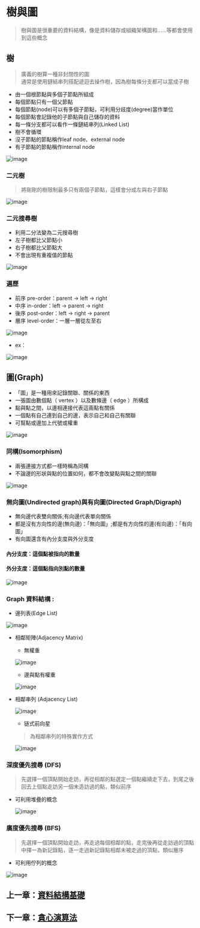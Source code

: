 # 樹與圖

> 樹與圖是很重要的資料結構，像是資料儲存或組織架構圖和......等都會使用到這些概念

## 樹

> 廣義的樹算一種非封閉性的圖  
> 通常是使用鏈結串列搭配遞迴去操作樹，因為樹每條分支都可以當成子樹

- 由一個根節點與多個子節點所組成
- 每個節點只有一個父節點
- 每個節點(node)可以有多個子節點，可利用分歧度(degree)當作單位
- 每個節點會記錄他的子節點與自己儲存的資料
- 每一條分支都可以看作一條鏈結串列(Linked List)
- 樹不會循環
- 沒子節點的節點稱作leaf node、external node
- 有子節點的節點稱作internal node

![image](https://github.com/xixa3333/algorithm/assets/128284090/aca653d4-5bfc-4d86-bc44-d914f5d04c6f)

### 二元樹

> 將剛剛的樹限制最多只有兩個子節點，這樣會分成左與右子節點

![image](https://github.com/xixa3333/algorithm/assets/128284090/02e8a861-5d2e-47b1-b74f-cfccff41182b)

### 二元搜尋樹

- 利用二分法變為二元搜尋樹
- 左子樹都比父節點小
- 右子樹都比父節點大
- 不會出現有重複值的節點

![image](https://github.com/xixa3333/algorithm/assets/128284090/786f28c8-bcc9-4e8d-ad89-be1b91edfdfd)

### 遍歷

- 前序 pre-order：parent → left → right
- 中序 in-order：left → parent → right
- 後序 post-order：left → right → parent
- 層序 level-order：一層一層從左至右

![image](https://github.com/xixa3333/algorithm/assets/128284090/ff832ad6-2a56-4b91-aa71-5678b8732f8c)

- ex：

![image](https://github.com/xixa3333/algorithm/assets/128284090/c106b1ea-519d-4320-8d4b-7f868958c0fe)

## 圖(Graph)

- 「圖」是一種用來記錄關聯、關係的東西
- 一張圖由數個點（ vertex ）以及數條邊（ edge ）所構成
- 點與點之間，以邊相連接代表這兩點有關係
- 一個點有自己連到自己的邊，表示自己和自己有關聯
- 可幫點或邊加上代號或權重

![image](https://github.com/xixa3333/algorithm/assets/128284090/ecaae698-76a1-4875-ac99-b19c416e2303)

### 同構(Isomorphism)

- 兩張連接方式都一樣時稱為同構
- 不論邊的形狀與點的位置如何，都不會改變點與點之間的關聯

![image](https://github.com/xixa3333/algorithm/assets/128284090/f2c2a240-a6b0-4850-974a-a7c25d70b9b9)

### 無向圖(Undirected graph)與有向圖(Directed Graph/Digraph)

- 無向邊代表雙向關係;有向邊代表單向關係
- 都是沒有方向性的邊(無向邊)：「無向圖」;都是有方向性的邊(有向邊)：「有向圖」
- 有向圖還含有內分支度與外分支度

#### 內分支度：這個點被指向的數量
#### 外分支度：這個點指向別點的數量

![image](https://github.com/xixa3333/algorithm/assets/128284090/1249b0bc-a134-4112-9aa7-0433a9bc242a)

### Graph 資料結構 :

- 邊列表(Edge List)

![image](https://github.com/xixa3333/algorithm/assets/128284090/d11bcbde-c156-4e3f-8ea9-4d65a04c872e)

- 相鄰矩陣(Adjacency Matrix)

  - 無權重
    
  ![image](https://github.com/xixa3333/algorithm/assets/128284090/07e0ccbd-bdb4-472d-937f-1c19b839173d)

  - 邊與點有權重

  ![image](https://github.com/xixa3333/algorithm/assets/128284090/b7acb85f-5c32-44c2-a036-66b46fa13108)

- 相鄰串列 (Adjacency List)

  ![image](https://github.com/xixa3333/algorithm/assets/128284090/196dcf93-385e-4b0e-92f8-198df56993b3)

  - 链式前向星

  > 為相鄰串列的特殊實作方式

  ![image](https://github.com/xixa3333/algorithm/assets/128284090/7d72794d-d5d0-4fc1-9477-bf8f2f2c3972)

### 深度優先搜尋 (DFS)

> 先選擇一個頂點開始走訪，再從相鄰的點選定一個點繼續走下去，到尾之後回去上個點走訪另一個未造訪過的點，類似前序
- 可利用堆疊的概念

  ![image](https://github.com/xixa3333/algorithm/assets/128284090/87e7322e-1d41-4e27-9d56-8e42afcdc748)

### 廣度優先搜尋 (BFS)

> 先選擇一個頂點開始走訪，再走過每個相鄰的點，走完後再從走訪過的頂點中擇一為新記錄點，逐一走過新記錄點相鄰未被走過的頂點，類似層序
- 可利用佇列的概念

![image](https://github.com/xixa3333/algorithm/assets/128284090/db3e487a-0633-4f4e-b0ea-0b76fcee9a78)

## 上一章：[資料結構基礎](https://github.com/xixa3333/algorithm/blob/main/%E8%B3%87%E6%96%99%E7%B5%90%E6%A7%8B%E5%9F%BA%E7%A4%8E.md)
## 下一章：[貪心演算法](https://github.com/xixa3333/algorithm/blob/main/%E8%B2%AA%E5%BF%83%E6%BC%94%E7%AE%97%E6%B3%95.md)

